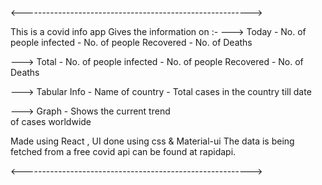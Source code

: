 <--------------------------------------------------------->

This is a covid info app
Gives the information on :-
---> Today - No. of people infected
           - No. of people Recovered
           - No. of Deaths

---> Total - No. of people infected
           - No. of people Recovered
           - No. of Deaths

---> Tabular Info - Name of country
                  - Total cases in the country till date

---> Graph - Shows the current trend       
             of cases worldwide

Made using React , UI done using css & Material-ui
The data is being fetched from a free covid api can 
be found at rapidapi.

<--------------------------------------------------------->